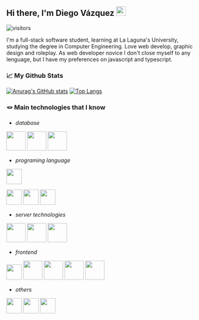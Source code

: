 ## Hi there, I'm Diego Vázquez  <img src="https://i.imgur.com/csn2hC2.gif" width=25px style="display: inline-block"></img>
![visitors](https://visitor-badge.glitch.me/badge?page_id=dkaerit)

I'm a full-stack software student, learning at La Laguna's University, studying the degree in Computer Engineering. Love web develop, graphic design and roleplay.
As web developer novice I don't close myself to any lenguage, but I have my preferences on javascript and typescript.

### 📈 My Github Stats
[![Anurag's GitHub stats](https://github-readme-stats.vercel.app/api?username=dkaerit&theme=github_dark&hide_border=true)](https://github.com/dkaerit/github-readme-stats)
[![Top Langs](https://github-readme-stats.vercel.app/api/top-langs/?username=dkaerit&layout=compact&langs_count=8&theme=github_dark&hide_border=true)](https://github.com/dkaerit/github-readme-stats)

### 🪢 Main technologies that I know
- *database*
<div style"display:flex">
<img src="https://i.imgur.com/a3WJKNP.png" width="50px"></img>
<img src="https://i.imgur.com/1zwovN5.png" width="50px"></img>
<img src="https://i.imgur.com/9zHPn1U.png" width="50px"></img>
</div>

- *programing language*
<div style"display:flex">
<img src="https://i.imgur.com/yV9TOpQ.png" width="40px"></img>


<img src="[img]https://i.imgur.com/72GbrEQ.png" width="40px"></img>
<img src="https://i.imgur.com/CmouEIk.png" width="40px"></img>
<img src="https://i.imgur.com/ZnFbxs7.png" width="40px"></img>


</div>

- *server technologies*
<div style"display:flex">
<img src="https://i.imgur.com/72GbrEQ.png" width="50px"></img>
<img src="https://i.imgur.com/mn9ZaQY.png" width="50px"></img>
<img src="https://i.imgur.com/YWSrEnC.png" width="50px"></img>
</div>

- *frontend*
<div style"display:flex">
<img src="https://i.imgur.com/dOP9Q37.png" width="40px"></img>
<img src="https://i.imgur.com/LuJ7OeP.png" width="50px"></img>
<img src="https://i.imgur.com/pKND2oS.png" width="50px"></img>
<img src="https://i.imgur.com/dEYmax0.png" width="50px"></img>
<img src="https://i.imgur.com/SYzhlf2.png" width="50px"></img>



</div>

- *others*
<div style"display:flex">
<img src="https://i.imgur.com/yV9TOpQ.png" width="40px"></img>
<img src="https://i.imgur.com/rwbefuI.png" width="40px"></img>
<img src="https://i.imgur.com/ydExxDQ.png" width="40px"></img>
</div>

<!--
**dkaerit/dkaerit** is a ✨ _special_ ✨ repository because its `README.md` (this file) appears on your GitHub profile.

Here are some ideas to get you started:

- 🔭 I’m currently working on ...
- 🌱 I’m currently learning ...
- 👯 I’m looking to collaborate on ...
- 🤔 I’m looking for help with ...
- 💬 Ask me about ...
- 📫 How to reach me: ...
- 😄 Pronouns: ...
- ⚡ Fun fact: ...

![dkaerit's Github Stats](https://github-readme-stats.vercel.app/api?username=dkaerit&bg_color=30,161b22,0e1218&title_color=fff&text_color=fff&border_color=30363d&show_icons=true)
[![Top Langs](https://github-readme-stats.vercel.app/api/top-langs/?username=dkaerit&bg_color=30,161b22,0e1218&title_color=fff&text_color=fff&border_color=30363d&card_width=445&layout=compact)](https://github.com/dkaerit/github-readme-stats)
-->
